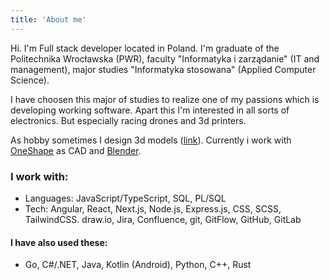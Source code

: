 ```yaml
---
title: 'About me'
---
```

Hi. I'm Full stack developer located in Poland. I'm graduate of the Politechnika Wrocławska (PWR), faculty "Informatyka i zarządanie" (IT and management), major studies "Informatyka stosowana" (Applied Computer Science).

I have choosen this major of studies to realize one of my passions which is developing working software. Apart this I'm interested in all sorts of electronics. But especially racing drones and 3d printers.

As hobby sometimes I design 3d models ([link](https://www.thingiverse.com/ernest13/designs)). Currently i work with [OneShape](https://www.onshape.com/en/) as CAD and [Blender](https://www.blender.org/). 

### I work with:

- Languages: JavaScript/TypeScript, SQL, PL/SQL
- Tech: Angular, React, Next.js, Node.js, Express.js, CSS, SCSS, TailwindCSS. draw.io, Jira, Confluence, git, GitFlow, GitHub, GitLab

#### I have also used these:

- Go, C#/.NET, Java, Kotlin (Android), Python, C++, Rust